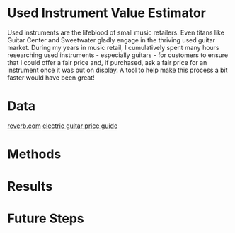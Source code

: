 # Used Instrument Value Estimator

Used instruments are the lifeblood of small music retailers. Even titans like Guitar Center and Sweetwater gladly engage in the thriving used guitar market. During my years in music retail, I cumulatively spent many hours researching used instruments - especially guitars - for customers to ensure that I could offer a fair price and, if purchased, ask a fair price for an instrument once it was put on display. A tool to help make this process a bit faster would have been great!  

# Data

[reverb.com](https://reverb.com) [electric guitar price guide](https://reverb.com/price-guide/electric-guitars)

# Methods


# Results


# Future Steps
